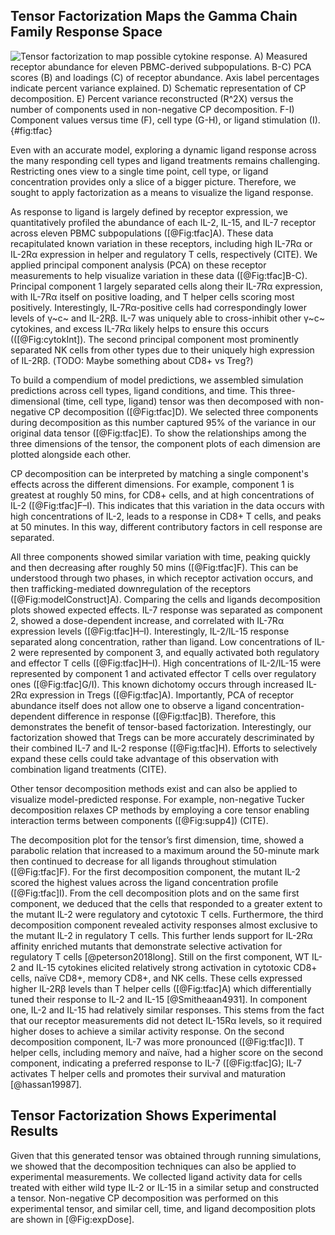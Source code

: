 ## Tensor Factorization Maps the Gamma Chain Family Response Space

![**Tensor factorization to map possible cytokine response.** A) Measured receptor abundance for eleven PBMC-derived subpopulations. B-C) PCA scores (B) and loadings (C) of receptor abundance. Axis label percentages indicate percent variance explained. D) Schematic representation of CP decomposition. E) Percent variance reconstructed ($R^2X$) versus the number of components used in non-negative CP decomposition. F-I) Component values versus time (F), cell type (G-H), or ligand stimulation (I).](./Figures/figure3.svg){#fig:tfac}

Even with an accurate model, exploring a dynamic ligand response across the many responding cell types and ligand treatments remains challenging. Restricting ones view to a single time point, cell type, or ligand concentration provides only a slice of a bigger picture. Therefore, we sought to apply factorization as a means to visualize the ligand response.

As response to ligand is largely defined by receptor expression, we quantitatively profiled the abundance of each IL-2, IL-15, and IL-7 receptor across eleven PBMC subpopulations ([@Fig:tfac]A). These data recapitulated known variation in these receptors, including high IL-7Rα or IL-2Rα expression in helper and regulatory T cells, respectively (CITE). We applied principal component analysis (PCA) on these receptor measurements to help visualize variation in these data ([@Fig:tfac]B-C). Principal component 1 largely separated cells along their IL-7Rα expression, with IL-7Rα itself on positive loading, and T helper cells scoring most positively. Interestingly, IL-7Rα-positive cells had correspondingly lower levels of γ~c~ and IL-2Rβ. IL-7 was uniquely able to cross-inhibit other γ~c~ cytokines, and excess IL-7Rα likely helps to ensure this occurs (([@Fig:cytokInt]). The second principal component most prominently separated NK cells from other types due to their uniquely high expression of IL-2Rβ. (TODO: Maybe something about CD8+ vs Treg?)

To build a compendium of model predictions, we assembled simulation predictions across cell types, ligand conditions, and time. This three-dimensional (time, cell type, ligand) tensor was then decomposed with non-negative CP decomposition ([@Fig:tfac]D). We selected three components during decomposition as this number captured 95% of the variance in our original data tensor ([@Fig:tfac]E). To show the relationships among the three dimensions of the tensor, the component plots of each dimension are plotted alongside each other.

CP decomposition can be interpreted by matching a single component's effects across the different dimensions. For example, component 1 is greatest at roughly 50 mins, for CD8+ cells, and at high concentrations of IL-2 ([@Fig:tfac]F–I). This indicates that this variation in the data occurs with high concentrations of IL-2, leads to a response in CD8+ T cells, and peaks at 50 minutes. In this way, different contributory factors in cell response are separated.

All three components showed similar variation with time, peaking quickly and then decreasing after roughly 50 mins ([@Fig:tfac]F). This can be understood through two phases, in which receptor activation occurs, and then trafficking-mediated downregulation of the receptors ([@Fig:modelConstruct]A). Comparing the cells and ligands decomposition plots showed expected effects. IL-7 response was separated as component 2, showed a dose-dependent increase, and correlated with IL-7Rα expression levels ([@Fig:tfac]H–I). Interestingly, IL-2/IL-15 response separated along concentration, rather than ligand. Low concentrations of IL-2 were represented by component 3, and equally activated both regulatory and effector T cells ([@Fig:tfac]H–I). High concentrations of IL-2/IL-15 were represented by component 1 and activated effector T cells over regulatory ones ([@Fig:tfac]G/I). This known dichotomy occurs through increased IL-2Rα expression in Tregs ([@Fig:tfac]A). Importantly, PCA of receptor abundance itself does not allow one to observe a ligand concentration-dependent difference in response ([@Fig:tfac]B). Therefore, this demonstrates the benefit of tensor-based factorization. Interestingly, our factorization showed that Tregs can be more accurately descriminated by their combined IL-7 and IL-2 response ([@Fig:tfac]H). Efforts to selectively expand these cells could take advantage of this observation with combination ligand treatments (CITE).

Other tensor decomposition methods exist and can also be applied to visualize model-predicted response. For example, non-negative Tucker decomposition relaxes CP methods by employing a core tensor enabling interaction terms between components ([@Fig:supp4]) (CITE). 


The decomposition plot for the tensor’s first dimension, time, showed a parabolic relation that increased to a maximum around the 50-minute mark then continued to decrease for all ligands throughout stimulation ([@Fig:tfac]F). For the first decomposition component, the mutant IL-2 scored the highest values across the ligand concentration profile ([@Fig:tfac]I). From the cell decomposition plots and on the same first component, we deduced that the cells that responded to a greater extent to the mutant IL-2 were regulatory and cytotoxic T cells. Furthermore, the third decomposition component revealed activity responses almost exclusive to the mutant IL-2 in regulatory T cells. This further lends support for IL-2Rα affinity enriched mutants that demonstrate selective activation for regulatory T cells [@peterson2018long]. Still on the first component, WT IL-2 and IL-15 cytokines elicited relatively strong activation in cytotoxic CD8+ cells, naïve CD8+, memory CD8+, and NK cells. These cells expressed higher IL-2Rβ levels than T helper cells ([@Fig:tfac]A) which differentially tuned their response to IL-2 and IL-15 [@Smitheaan4931]. In component one, IL-2 and IL-15 had relatively similar responses. This stems from the fact that our receptor measurements did not detect IL-15Rα levels, so it required higher doses to achieve a similar activity response. On the second decomposition component, IL-7 was more pronounced ([@Fig:tfac]I). T helper cells, including memory and naïve, had a higher score on the second component, indicating a preferred response to IL-7 ([@Fig:tfac]G); IL-7 activates T helper cells and promotes their survival and maturation [@hassan19987].

## Tensor Factorization Shows Experimental Results

Given that this generated tensor was obtained through running simulations, we showed that the decomposition techniques can also be applied to experimental measurements. We collected ligand activity data for cells treated with either wild type IL-2 or IL-15 in a similar setup and constructed a tensor. Non-negative CP decomposition was performed on this experimental tensor, and similar cell, time, and ligand decomposition plots are shown in [@Fig:expDose].
